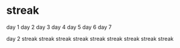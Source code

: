 # streak
day 1
day 2
day 3
day 4
day 5
day 6
day 7

day 2
streak
streak
streak
streak
streak
streak
streak
streak
streak
